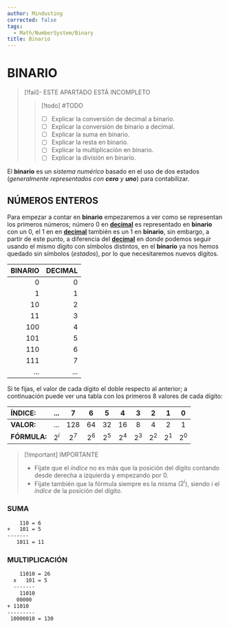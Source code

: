 ```yaml
---
author: Mindusting
corrected: false
tags:
  - Math/NumberSystem/Binary
title: Binario
---
```


# BINARIO

> [!fail]- ESTE APARTADO ESTÁ INCOMPLETO
> > [!todo] #TODO
> > - [ ] Explicar la conversión de decimal a binario.
> > - [ ] Explicar la conversión de binario a decimal.
> > - [ ] Explicar la suma en binario.
> > - [ ] Explicar la resta en binario.
> > - [ ] Explicar la multiplicación en binario.
> > - [ ] Explicar la división en binario.

El **binario** es un *sistema numérico* basado en el uso de dos estados (*generalmente representados con **cero** y **uno***) para contabilizar.

## NÚMEROS ENTEROS

Para empezar a contar en **binario** empezaremos a ver como se representan los primeros números; número 0 en [**decimal**](math_ns_dec.md) es representado en **binario** con un 0, el 1 en en [**decimal**](math_ns_dec.md) también es un 1 en **binario**, sin embargo, a partir de este punto, a diferencia del [**decimal**](math_ns_dec.md) en donde podemos seguir usando el mismo dígito con símbolos distintos, en el **binario** ya nos hemos quedado sin símbolos (*estados*), por lo que necesitaremos nuevos dígitos.

| BINARIO | DECIMAL |
| -------:| -------:|
|       0 |       0 |
|       1 |       1 |
|      10 |       2 |
|      11 |       3 |
|     100 |       4 |
|     101 |       5 |
|     110 |       6 |
|     111 |       7 |
|     ... |     ... |

Si te fijas, el valor de cada dígito el doble respecto al anterior; a continuación puede ver una tabla con los primeros 8 valores de cada dígito:

| ÍNDICE:      |  ...  |   7   |   6   |   5   |   4   |   3   |   2   |   1   |   0   |
|:------------ |:-----:|:-----:|:-----:|:-----:|:-----:|:-----:|:-----:|:-----:|:-----:|
| **VALOR:**   |  ...  |  128  |  64   |  32   |  16   |   8   |   4   |   2   |   1   |
| **FÓRMULA:** | $2^i$ | $2^7$ | $2^6$ | $2^5$ | $2^4$ | $2^3$ | $2^2$ | $2^1$ | $2^0$ |

> [!important] IMPORTANTE
> - Fíjate que el *índice* no es más que la posición del dígito contando desde derecha a izquierda y empezando por 0.
> - Fíjate también que la fórmula siempre es la misma ($2^i$), siendo $i$ el *índice* de la posición del dígito.

### SUMA

```txt
    110 = 6
+   101 = 5
-------
   1011 = 11
```

### MULTIPLICACIÓN

```txt
    11010 = 26
  x   101 = 5
  -------
    11010
   00000
+ 11010
---------
 10000010 = 130
```
